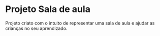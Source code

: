 # Projeto Sala de aula
Projeto criato com o intuito de representar uma sala de aula e ajudar as crianças no seu aprendizado.


